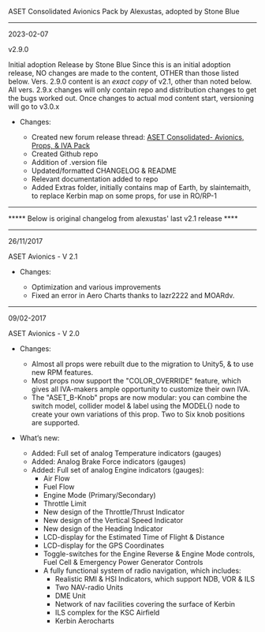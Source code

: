 
ASET Consolidated Avionics Pack by Alexustas, adopted by Stone Blue

---------------------------------------------------------------------------------------------------------------------------------------------------
2023-02-07

v2.9.0

Initial adoption Release by Stone Blue
Since this is an initial adoption release, NO changes are made to the content, OTHER than those listed below.
Vers. 2.9.0 content is an *exact copy* of v2.1, other than noted below. All vers. 2.9.x changes will only contain repo and distribution changes to get the bugs worked out.
Once changes to actual mod content start, versioning will go to v3.0.x

- Changes:

  - Created new forum release thread: [ASET Consolidated- Avionics, Props, & IVA Pack](https://forum.kerbalspaceprogram.com/index.php?/topic/211905-1125-181-aset-consolidated-avionics-props-iva-packs/)
  - Created Github repo
  - Addition of .version file
  - Updated/formatted CHANGELOG & README
  - Relevant documentation added to repo
  - Added Extras folder, initially contains map of Earth, by slaintemaith, to replace Kerbin map on some props, for use in RO/RP-1


---------------------------------------------------------------------------------------------------------------------------------------------------

*****  Below is original changelog from alexustas' last v2.1 release ****

---------------------------------------------------------------------------------------------------------------------------------------------------

26/11/2017

ASET Avionics - V 2.1

- Changes:

  - Optimization and various improvements
  - Fixed an error in Aero Charts thanks to lazr2222 and MOARdv.

---------------------------------------------------------------------------------------------------------------------------------------------------

09/02-2017

ASET Avionics - V 2.0

- Changes:

  - Almost all props were rebuilt due to the migration to Unity5, & to use new RPM features.
  - Most props now support the "COLOR_OVERRIDE" feature, which gives all IVA-makers ample opportunity to customize their own IVA.
  - The "ASET_B-Knob" props are now modular: you can combine the switch model, collider model & label using the MODEL{} node to create your own variations of this prop.
     Two to Six knob positions are supported.

- What’s new:

  - Added: Full set of analog Temperature indicators (gauges)
  - Added: Analog Brake Force indicators (gauges)
  - Added: Full set of analog Engine indicators (gauges):
    - Air Flow
    - Fuel Flow
    - Engine Mode (Primary/Secondary)
    - Throttle Limit
    - New design of the Throttle/Thrust Indicator
    - New design of the Vertical Speed Indicator
    - New design of the Heading Indicator
    - LCD-display for the Estimated Time of Flight & Distance
    - LCD-display for the GPS Coordinates
    - Toggle-switches for the Engine Reverse & Engine Mode controls, Fuel Cell & Emergency Power Generator Controls
    - A fully functional system of radio navigation, which includes:
      - Realistic RMI & HSI Indicators, which support NDB, VOR & ILS
      - Two NAV-radio Units
      - DME Unit
      - Network of nav facilities covering the surface of Kerbin
      - ILS complex for the KSC Airfield
      - Kerbin Aerocharts

